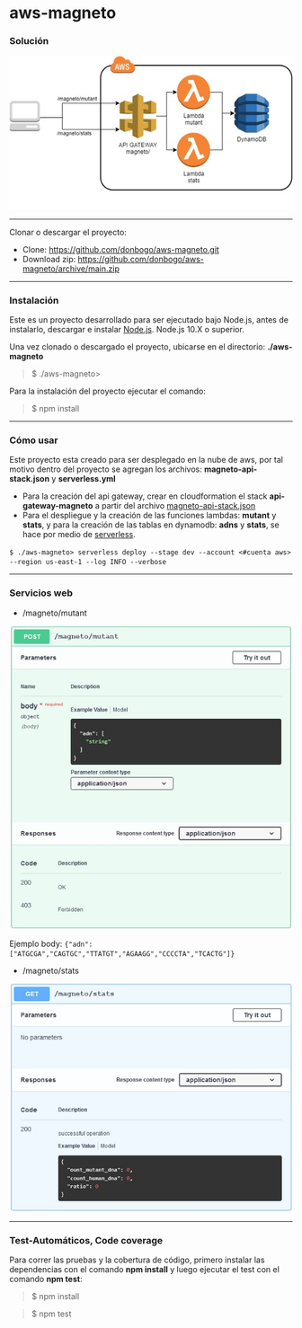 # aws-magneto

### Solución

![](https://raw.githubusercontent.com/donbogo/aws-magneto/main/aws-solucion.jpg)

___

Clonar o descargar el proyecto:
- Clone: https://github.com/donbogo/aws-magneto.git
- Download zip: https://github.com/donbogo/aws-magneto/archive/main.zip

___

### Instalación
Este es un proyecto desarrollado para ser ejecutado bajo Node.js, antes de instalarlo, descargar e instalar [Node.js](https://nodejs.org/en/download/). Node.js 10.X o superior.

Una vez clonado o descargado el proyecto, ubicarse en el directorio: **./aws-magneto**
> $ ./aws-magneto>

Para la instalación del proyecto ejecutar el comando:
> $ npm install

___

### Cómo usar

Este proyecto esta creado para ser desplegado en la nube de aws, por tal motivo dentro del proyecto se agregan los archivos: **magneto-api-stack.json** y **serverless.yml**

- Para la creación del api gateway, crear en cloudformation el stack **api-gateway-magneto** a partir del archivo [magneto-api-stack.json](https://github.com/donbogo/aws-magneto/blob/main/magneto-api-stack.json)
- Para el despliegue y la creación de las funciones lambdas: **mutant** y **stats**, y para la creación de las tablas en dynamodb: **adns** y **stats**, se hace por medio de [serverless](https://www.serverless.com/framework/docs/providers/aws/guide/intro/).

 `$ ./aws-magneto> serverless deploy --stage dev --account <#cuenta aws> --region us-east-1 --log INFO --verbose`

___

### Servicios web

- /magneto/mutant

![](https://raw.githubusercontent.com/donbogo/aws-magneto/main/ws-mutant.jpg)

 Ejemplo body:
`{"adn": ["ATGCGA","CAGTGC","TTATGT","AGAAGG","CCCCTA","TCACTG"]}`

- /magneto/stats

![](https://raw.githubusercontent.com/donbogo/aws-magneto/main/ws-stats.jpg)

___

### Test-Automáticos, Code coverage
Para correr las pruebas y la cobertura de código, primero instalar las dependencias con el comando **npm install** y luego ejecutar el test con el comando **npm test**:
 
 > $ npm install
 
 > $ npm test

<br>
